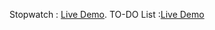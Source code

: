Stopwatch : [Live Demo](https://stopwatch-pranayy.netlify.app).
TO-DO List :[Live Demo](https://todo-list-pranayy.netlify.app/)
